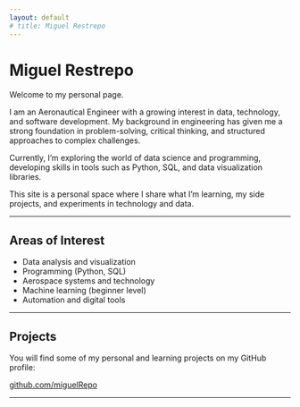 ```yaml
---
layout: default
# title: Miguel Restrepo
---
```


# Miguel Restrepo

Welcome to my personal page.

I am an Aeronautical Engineer with a growing interest in data, technology, and software development. My background in engineering has given me a strong foundation in problem-solving, critical thinking, and structured approaches to complex challenges.

Currently, I’m exploring the world of data science and programming, developing skills in tools such as Python, SQL, and data visualization libraries.

This site is a personal space where I share what I’m learning, my side projects, and experiments in technology and data.

---

## Areas of Interest

- Data analysis and visualization  
- Programming (Python, SQL)  
- Aerospace systems and technology  
- Machine learning (beginner level)  
- Automation and digital tools

---

## Projects

You will find some of my personal and learning projects on my GitHub profile:

[github.com/miguelRepo](https://github.com/miguelRepo)

---

